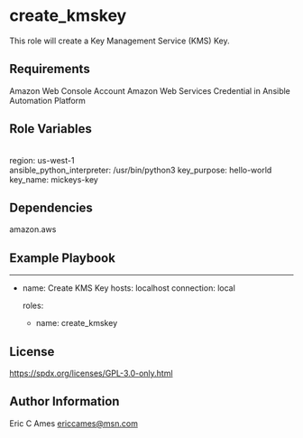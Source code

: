 create_kmskey
=========

This role will create a Key Management Service (KMS) Key.

Requirements
------------

Amazon Web Console Account
Amazon Web Services Credential in Ansible Automation Platform

Role Variables
--------------

<br>region: us-west-1<br/>
ansible_python_interpreter: /usr/bin/python3
key_purpose: hello-world
key_name: mickeys-key

Dependencies
------------

amazon.aws

Example Playbook
----------------

---
- name: Create KMS Key
  hosts: localhost
  connection: local

  roles:

    - name: create_kmskey

License
-------

https://spdx.org/licenses/GPL-3.0-only.html

Author Information
------------------

Eric C Ames
ericcames@msn.com
